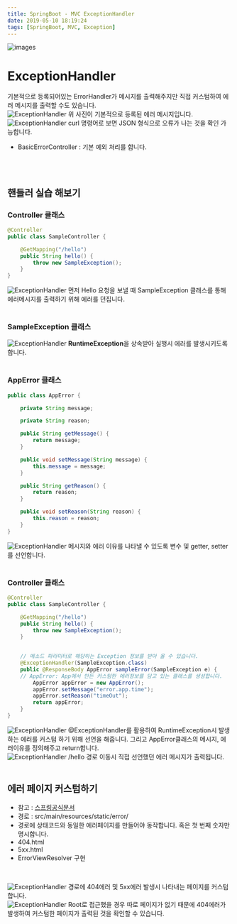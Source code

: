 ```yaml
---
title: SpringBoot - MVC ExceptionHandler
date: 2019-05-10 18:19:24
tags: [SpringBoot, MVC, Exception]
---
```


![images](/images/springboot/springboot.png)<br/>

# ExceptionHandler
기본적으로 등록되어있는 ErrorHandler가 메시지를 출력해주지만 직접 커스텀하여 에러 메시지를 출력할 수도 있습니다.<br/>
![ExceptionHandler](/images/springboot/Exceptionhandler/err1.png) 위 사진이 기본적으로 등록된 에러 메시지입니다.<br/>
![ExceptionHandler](/images/springboot/Exceptionhandler/err2.png) curl 명령어로 보면 JSON 형식으로 오류가 나는 것을 확인 가능합니다.
- BasicErrorController : 기본 예외 처리를 합니다.
<br/>
<br/>

## 핸들러 실습 해보기
### Controller 클래스
```java
@Controller
public class SampleController {

    @GetMapping("/hello")
    public String hello() {
        throw new SampleException();
    }
}
```
![ExceptionHandler](/images/springboot/Exceptionhandler/err3.png) 먼저 Hello 요청을 보낼 때 SampleException 클래스를 통해 에러메시지를 출력하기 위해 에러를 던집니다.<br/>
<br/>

### SampleException 클래스
![ExceptionHandler](/images/springboot/Exceptionhandler/err4.png) **RuntimeException**을 상속받아 실행시 에러를 발생시키도록 합니다.<br/>
<br/>

### AppError 클래스
```java
public class AppError {

    private String message;

    private String reason;

    public String getMessage() {
        return message;
    }

    public void setMessage(String message) {
        this.message = message;
    }

    public String getReason() {
        return reason;
    }

    public void setReason(String reason) {
        this.reason = reason;
    }
}
```
![ExceptionHandler](/images/springboot/Exceptionhandler/err5.png) 메시지와 에러 이유를 나타낼 수 있도록 변수 및 getter, setter를 선언합니다.<br/>
<br/>

### Controller 클래스
```java
@Controller
public class SampleController {

    @GetMapping("/hello")
    public String hello() {
        throw new SampleException();
    }

    
    // 메소드 파라미터로 해당하는 Exception 정보를 받아 올 수 있습니다.
    @ExceptionHandler(SampleException.class)
    public @ResponseBody AppError sampleError(SampleException e) {
    // AppError: App에서 만든 커스텀한 에러정보를 담고 있는 클래스를 생성합니다.
        AppError appError = new AppError();
        appError.setMessage("error.app.time");
        appError.setReason("timeOut");
        return appError;
    }
}
```
![ExceptionHandler](/images/springboot/Exceptionhandler/err6.png) @ExceptionHandler를 활용하여 RuntimeException시 발생하는 에러를 커스텀 하기 위해 선언을 해줍니다.
그리고 AppError클래스의 메시지, 에러이유를 정의해주고 return합니다.<br/>
![ExceptionHandler](/images/springboot/Exceptionhandler/err7.png) /hello 경로 이동시 직접 선언했던 에러 메시지가 출력됩니다.<br/>
<br/>

## 에러 페이지 커스텀하기
- 참고 : [스프링공식문서](https://docs.spring.io/spring-boot/docs/current/reference/htmlsingle/#boot-features-error-handling-custom-error-pages)
- 경로 : src/main/resources/static/error/
- 경로에 상태코드와 동일한 에러페이지를 만들어야 동작합니다. 혹은 첫 번째 숫자만 명시합니다.
 - 404.html
 - 5xx.html
 - ErrorViewResolver 구현
<br/>

![ExceptionHandler](/images/springboot/Exceptionhandler/err8.png) 경로에 404에러 및 5xx에러 발생시 나타내는 페이지를 커스텀 합니다.<br/>
![ExceptionHandler](/images/springboot/Exceptionhandler/err9.png) Root로 접근했을 경우 따로 페이지가 없기 때문에 404에러가 발생하여 커스텀한 페이지가 출력된 것을 확인할 수 있습니다.<br/>